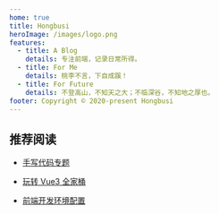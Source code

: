 ```yaml
---
home: true
title: Hongbusi
heroImage: /images/logo.png
features:
  - title: A Blog
    details: 专注前端，记录日常所得。
  - title: For Me
    details: 桃李不言，下自成蹊！
  - title: For Future
    details: 不登高山，不知天之大；不临深谷，不知地之厚也。
footer: Copyright © 2020-present Hongbusi
---
```


## 推荐阅读

- [手写代码专题](./code)

- [玩转 Vue3 全家桶](./study/vue3)

- [前端开发环境配置](./guide/environment)
